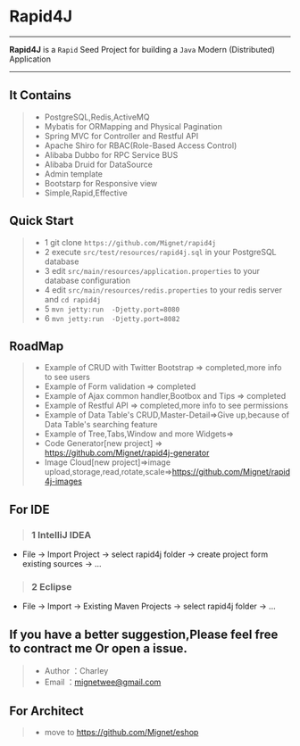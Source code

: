 # Rapid4J

------

**Rapid4J** is a `Rapid` Seed Project for building a `Java` Modern (Distributed) Application

------

## It Contains
>* PostgreSQL,Redis,ActiveMQ
>* Mybatis for ORMapping and Physical Pagination
>* Spring MVC for Controller and Restful API
>* Apache Shiro for RBAC(Role-Based Access Control)
>* Alibaba Dubbo for RPC Service BUS
>* Alibaba Druid for DataSource
>* Admin template
>* Bootstarp for Responsive view
>* Simple,Rapid,Effective

## Quick Start
> * 1 git clone `https://github.com/Mignet/rapid4j`
> * 2 execute `src/test/resources/rapid4j.sql` in your PostgreSQL database
> * 3 edit `src/main/resources/application.properties` to your database configuration
> * 4 edit `src/main/resources/redis.properties` to your redis server and `cd rapid4j`
> * 5 `mvn jetty:run  -Djetty.port=8080`
> * 6 `mvn jetty:run  -Djetty.port=8082`

## RoadMap
>* Example of CRUD with Twitter Bootstrap => completed,more info to see users
>* Example of Form validation => completed
>* Example of Ajax common handler,Bootbox and Tips => completed
>* Example of Restful API => completed,more info to see permissions
>* Example of Data Table's CRUD,Master-Detail=>Give up,because of Data Table's searching feature
>* Example of Tree,Tabs,Window and more Widgets=>
>* Code Generator[new project] => https://github.com/Mignet/rapid4j-generator
>* Image Cloud[new project]=>image upload,storage,read,rotate,scale=>https://github.com/Mignet/rapid4j-images

## For IDE
> ### 1 IntelliJ IDEA
* File -> Import Project -> select rapid4j folder -> create project form existing sources -> ...

> ### 2 Eclipse
* File -> Import -> Existing Maven Projects  -> select rapid4j folder -> ...

## If you have a better suggestion,Please feel free to contract me Or open a issue.
>* Author ：Charley
>* Email  ：mignetwee@gmail.com

## For Architect
>* move to https://github.com/Mignet/eshop
